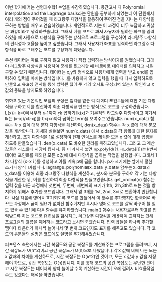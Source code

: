 이번 학기에 저는 선형대수학1 수업을 수강하였습니다. 중간고사 때 Polynomial interpolation and the Lagrange basis라는 단원을 공부하게 되었는데 이 단원에서 여러 개의 점이 주어졌을 때 라그랑주 다항식을 활용하여 주어진 점을 지나는 다항식을 구하는 방법을 배우고 연습하였습니다. 개인적으로 저는 이 과정이 너무 복잡하고 귀찮은 과정이라고 생각하였습니다. 그래서 이를 코드로 짜서 사용자가 원하는 좌표를 입력하였을 때 자동으로 다항식을 구해주는 방식으로 프로그램을 구성하여 라그랑주 다항식의 편리성과 효율을 높이고 싶었습니다. 그래서 사용자가 좌표를 입력하면 라그랑주 다항식을 바로 구해주는 코드를 구상하게 되었습니다.

우선 데이터는 따로 구하지 않고 사용자가 직접 입력하는 방식이기를 원했습니다. 그래야 라그랑주 다항식을 사용하여 문제를 풀고자할 때 바로바로 데이터를 입력하고 식을 구할 수 있기 때문입니다. 데이터는 x,y의 형식으로 사용자에게 입력을 받고 end를 입력하여 입력을 마치는 방식입니다. ,를 사용하지 않고 입력을 했을 때 다시 입력하도록 만들었고 유효성 검사를 통해 입력된 값이 두 개의 숫자로 구성되어 있는지 확인하고 x 값의 중복을 방지도록 하였습니다.

취하고 있는 기본적인 모델의 구성은 입력을 받은 각 데이터 포인트들에 대한 기본 다항식을 구하고 이를 합산하여 최종 다항식을 만드는 방식으로 코드를 구성하였습니다.
L(x)는 k=0에서부터 n-1까지 yk 곱하기 lk(x)가 기본적인 라그랑주 다항식이고 여기서 lk는 (x-xj)/xk-xj)를 0<j<n까지 곱하는 term을 보여주고 있습니다. 
num(x_data) 함수는 각 x 값에 대해 분자 다항식을 계산하며, den(x_data) 함수는 각 x 값에 대해 분모 값을 계산합니다. 자세히 살펴보면 num(x_data) 에서 x_data의 각 항목에 대한 분자를 계산하고, 초기 다항식을 1로 설정하여 현재 인덱스를 제외한 모든 x 값에 대해 곱셈을 하도록 만들었습니다. den(x_data) 도 비슷한 원리를 취하고있습니다. 그러고 그 계산 값들은 리스트에 저장이 됩니다.
좀 더 자세히 보면 np.poly1d([1, -x_data[i]])는 k번째 데이터 포인트를 제외한 모든 x 값에 대해 다항식을 곱하는 작업을 실행합니다. 그래서 1차 다항식 (x−x i ​)를 생성하고 이를 계속 p에 곱을 합니다. p가 초기에는 앞에서 말한 초기 다항식 1이됩니다.
lagrange_polynomial(x_data, y_data) 함수는 x_data와 y_data를 이용해 최종 라그랑주 다항식을 계산하고, 분자와 분모를 구하여 각 기본 다항식을 계산한 뒤, 이를 합산하여 최종 다항식을 만들고있습니다.
get_ordinal(n) 함수는 입력 값을 바든 과정에서 첫번째, 두번째, 세번째의 표기가 1th, 2th,3th로 뜨는 것을 방지하기 위해서 추가한 코드입니다. 그래서 앞 3개를 1st, 2nd, 3rd로 변환하여 반환합니다. 사실 처음에 영어로 표기되도록 코드를 만들어서 이 함수를 추가했지만 한국어로 바꾸는 과정에서 굳이 필요가 없어진 함수이지만 혹시나 영어로 코드를 살짝 바꾸어 쓸 일도 있을 수 있기에 다음 함수를 유지하였습니다.
main() 함수는 사용자로부터 좌표를 입력받도록 하는 코드로 유효성을 검사하고, 라그랑주 다항식을 계산하여 출력하는 전체 프로그램의 흐름을 제어하는 코드라고 보시면 되겠습니다. 입력 값들을 하나씩 추가할 땜마다 타운터가 하나씩 늘어나서 몇 번째 코드인지도 표기를 해주고도 있습니다. 
각 코드의 부분들의 설명은 코드에도 설명을 추가해두었습니다.

퍼포먼스 측면에서는 시간 복잡도와 공간 복잡도를 계산해주는 프로그램을 돌려보니, 시간 복잡도가 O(n^2)이고 공간 복잡도가 O(n)으로 나왔습니다.각 x 값에 대해 다른 모든 x 값과의 차이를 계산하므로, 시간 복잡도는 O(n^2)인 것이고, 모든 x 값과 y 값을 저장해야 하므로, 공간 복잡도는 O(n)입니다. 이를 통해 코드의 공간 복잡도는 무난한 편이고 시간 복잡도는 데이터의 양이 늘어날 수록 계산하는 시간이 오래 걸려서 비효율적일 수도 있겠다는 해석을 하였습니다. 

